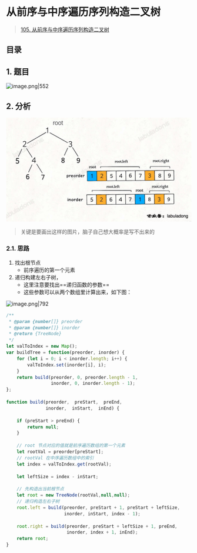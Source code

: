 
# 从前序与中序遍历序列构造二叉树


> [105. 从前序与中序遍历序列构造二叉树](https://leetcode.cn/problems/construct-binary-tree-from-preorder-and-inorder-traversal/)


## 目录
<!-- toc -->
 ## 1. 题目 

![image.png|552](https://832-1310531898.cos.ap-beijing.myqcloud.com/1fa7eeb0a874b33215cbb6a4050cd89d.png)

## 2. 分析

![图片&文件](./files/20250107-8.png)

> 关键是要画出这样的图片，脑子自己想大概率是写不出来的

### 2.1. 思路

1. 找出根节点
	- 前序遍历的第一个元素
2. 递归构建左右子树，
	- 这里注意要找出==递归函数的参数==
	- 这些参数可以从两个数组里计算出来，如下图：

![image.png|792](https://832-1310531898.cos.ap-beijing.myqcloud.com/a3d98f67145d72b588ebb76349faf1f0.png)

```javascript
/**
 * @param {number[]} preorder
 * @param {number[]} inorder
 * @return {TreeNode}
 */
let valToIndex = new Map();
var buildTree = function(preorder, inorder) {
    for (let i = 0; i < inorder.length; i++) {
        valToIndex.set(inorder[i], i);
    }
    return build(preorder, 0, preorder.length - 1,
                 inorder, 0, inorder.length - 1);
};

function build(preorder,  preStart,  preEnd, 
               inorder,  inStart,  inEnd) {
        
    if (preStart > preEnd) {
        return null;
    }

    // root 节点对应的值就是前序遍历数组的第一个元素
    let rootVal = preorder[preStart];
    // rootVal 在中序遍历数组中的索引
    let index = valToIndex.get(rootVal);

    let leftSize = index - inStart;

    // 先构造出当前根节点
    let root = new TreeNode(rootVal,null,null);
    // 递归构造左右子树
    root.left = build(preorder, preStart + 1, preStart + leftSize,
                      inorder, inStart, index - 1);

    root.right = build(preorder, preStart + leftSize + 1, preEnd,
                       inorder, index + 1, inEnd);
    return root;
}
```


